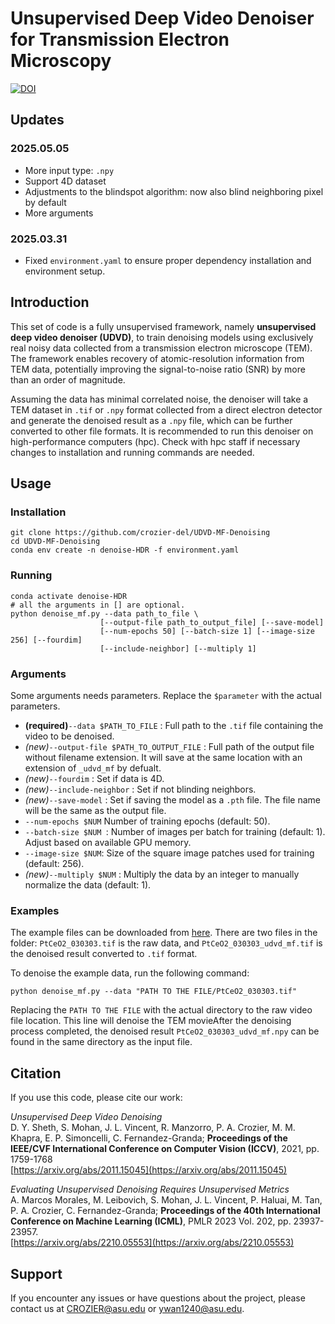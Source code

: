 # Unsupervised Deep Video Denoiser for Transmission Electron Microscopy
[![DOI](https://zenodo.org/badge/914030489.svg)](https://doi.org/10.5281/zenodo.14630448)

## Updates

### 2025.05.05
- More input type: `.npy`
- Support 4D dataset
- Adjustments to the blindspot algorithm: now also blind neighboring pixel by default
- More arguments

### 2025.03.31
- Fixed `environment.yaml` to ensure proper dependency installation and environment setup.

## Introduction
 This set of code is a fully unsupervised framework, namely **unsupervised deep video denoiser (UDVD)**, to train denoising models using exclusively real noisy data collected from a transmission electron microscope (TEM). The framework enables recovery of atomic-resolution information from TEM data, potentially improving the signal-to-noise ratio (SNR) by more than an order of magnitude.
 
 Assuming the data has minimal correlated noise, the denoiser will take a TEM dataset in `.tif` or `.npy` format collected from a direct electron detector and generate the denoised result as a `.npy` file, which can be further converted to other file formats. It is recommended to run this denoiser on high-performance computers (hpc). Check with hpc staff if necessary changes to installation and running commands are needed.

## Usage
### Installation
```shell
git clone https://github.com/crozier-del/UDVD-MF-Denoising
cd UDVD-MF-Denoising
conda env create -n denoise-HDR -f environment.yaml
```

### Running
```shell
conda activate denoise-HDR
# all the arguments in [] are optional.
python denoise_mf.py --data path_to_file \
                    [--output-file path_to_output_file] [--save-model] 
                    [--num-epochs 50] [--batch-size 1] [--image-size 256] [--fourdim] 
                    [--include-neighbor] [--multiply 1]
```
### Arguments
Some arguments needs parameters. Replace the `$parameter` with the actual parameters. 
* **(required)**`--data $PATH_TO_FILE` : Full path to the `.tif` file containing the video to be denoised.
* *(new)*`--output-file $PATH_TO_OUTPUT_FILE` : Full path of the output file without filename extension. It will save at the same location with an extension of `_udvd_mf` by defualt.
* *(new)*`--fourdim` : Set if data is 4D.
* *(new)*`--include-neighbor` : Set if not blinding neighbors.
* *(new)*`--save-model` : Set if saving the model as a `.pth` file. The file name will be the same as the output file.
* `--num-epochs $NUM` Number of training epochs (default: 50).
* `--batch-size $NUM `: Number of images per batch for training (default: 1). Adjust based on available GPU memory.
* `--image-size $NUM`: Size of the square image patches used for training (default: 256).
* *(new)*`--multiply $NUM` : Multiply the data by an integer to manually normalize the data (default: 1).

### Examples

The example files can be downloaded from [here](https://www.dropbox.com/scl/fo/usoouapl9jd8uarwi7fkv/AOusqUYN-FeN7K-q1MqoCa0?rlkey=9evnykpkiadwwu4m5vl92omf4&st=jya48zgs&dl=0). There are two files in the folder: `PtCeO2_030303.tif` is the raw data, and `PtCeO2_030303_udvd_mf.tif` is the denoised result converted to `.tif` format.

To denoise the example data, run the following command:

```shell
python denoise_mf.py --data "PATH TO THE FILE/PtCeO2_030303.tif" 
```
Replacing the `PATH TO THE FILE` with the actual directory to the raw video file location. This line will denoise the TEM movieAfter the denoising process completed, the denoised result `PtCeO2_030303_udvd_mf.npy` can be found in the same directory as the input file.

## Citation

If you use this code, please cite our work: 

*Unsupervised Deep Video Denoising*\
D. Y. Sheth, S. Mohan, J. L. Vincent, R. Manzorro, P. A. Crozier, M. M. Khapra, E. P. Simoncelli, C. Fernandez-Granda; **Proceedings of the IEEE/CVF International Conference on Computer Vision (ICCV)**, 2021, pp. 1759-1768\
[https://arxiv.org/abs/2011.15045](https://arxiv.org/abs/2011.15045)

*Evaluating Unsupervised Denoising Requires Unsupervised Metrics*\
A. Marcos Morales, M. Leibovich, S. Mohan, J. L. Vincent, P. Haluai, M. Tan, P. A. Crozier, C. Fernandez-Granda; **Proceedings of the 40th International Conference on Machine Learning (ICML)**, PMLR 2023 Vol. 202, pp. 23937-23957.\
[https://arxiv.org/abs/2210.05553](https://arxiv.org/abs/2210.05553)

## Support

If you encounter any issues or have questions about the project, please contact us at [CROZIER@asu.edu](mailto:CROZIER@asu.edu) or [ywan1240@asu.edu](mailto:ywan1240@asu.edu).

